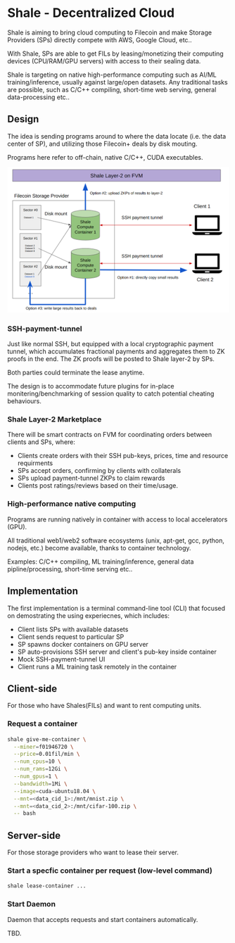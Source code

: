 # Shale - Decentralized Cloud

Shale is aiming to bring cloud computing to Filecoin and make Storage Providers (SPs) directly compete with AWS, Google Cloud, etc..

With Shale, SPs are able to get FILs by leasing/monetizing their computing devices (CPU/RAM/GPU servers) with access to their sealing data.

Shale is targeting on native high-performance computing such as AI/ML training/inference, usually against large/open datasets. Any traditional tasks are possible, such as C/C++ compiling, short-time web serving, general data-processing etc..

## Design

The idea is sending programs around to where the data locate (i.e. the data center of SP), and utilizing those Filecoin+ deals by disk mouting.

Programs here refer to off-chain, native C/C++, CUDA executables.

![architecture](doc/shale_architecture.png)

### SSH-payment-tunnel

Just like normal SSH, but equipped with a local cryptographic payment tunnel, which accumulates fractional payments and aggregates them to ZK proofs in the end.
The ZK proofs will be posted to Shale layer-2 by SPs.

Both parties could terminate the lease anytime.

The design is to accommodate future plugins for in-place monitering/benchmarking of session quality to catch potential cheating behaviours.

### Shale Layer-2 Marketplace

There will be smart contracts on FVM for coordinating orders between clients and SPs, where:

* Clients create orders with their SSH pub-keys, prices, time and resource requirments
* SPs accept orders, confirming by clients with collaterals
* SPs upload payment-tunnel ZKPs to claim rewards
* Clients post ratings/reviews based on their time/usage.

### High-performance native computing

Programs are running natively in container with access to local accelerators (GPU).

All traditional web1/web2 software ecosystems (unix, apt-get, gcc, python, nodejs, etc.) become available, thanks to container technology.

Examples: C/C++ compiling, ML training/inference, general data pipline/processing, short-time serving etc.. 

## Implementation

The first implementation is a terminal command-line tool (CLI) that focused on demostrating the using experiecnes, which includes:

* Client lists SPs with available datasets 
* Client sends request to particular SP
* SP spawns docker containers on GPU server
* SP auto-provisions SSH server and client's pub-key inside container
* Mock SSH-payment-tunnel UI
* Client runs a ML training task remotely in the container

## Client-side

For those who have Shales(FILs) and want to rent computing units.

### Request a container
```bash
shale give-me-container \
  --miner=f01946720 \
  --price=0.01fil/min \
  --num_cpus=10 \
  --num_rams=12Gi \
  --num_gpus=1 \
  --bandwidth=1Mi \
  --image=cuda-ubuntu18.04 \
  --mnt=<data_cid_1>:/mnt/mnist.zip \
  --mnt=<data_cid_2>:/mnt/cifar-100.zip \
  -- bash
```

## Server-side

For those storage providers who want to lease their server.

### Start a specfic container per request (low-level command)

```bash
shale lease-container ...
```

### Start Daemon

Daemon that accepts requests and start containers automatically.

TBD.
